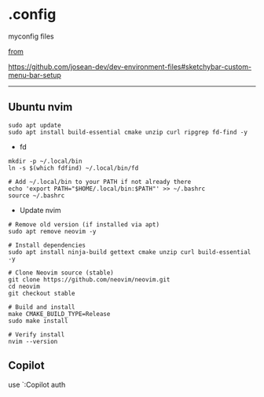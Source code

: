 # .config
myconfig files

[from ](https://www.youtube.com/watch?v=8W06wMNZmo8&t=52s)

https://github.com/josean-dev/dev-environment-files#sketchybar-custom-menu-bar-setup

---

## Ubuntu nvim
```
sudo apt update
sudo apt install build-essential cmake unzip curl ripgrep fd-find -y
```

- fd
```
mkdir -p ~/.local/bin
ln -s $(which fdfind) ~/.local/bin/fd

# Add ~/.local/bin to your PATH if not already there
echo 'export PATH="$HOME/.local/bin:$PATH"' >> ~/.bashrc
source ~/.bashrc
```

- Update nvim
```
# Remove old version (if installed via apt)
sudo apt remove neovim -y

# Install dependencies
sudo apt install ninja-build gettext cmake unzip curl build-essential -y

# Clone Neovim source (stable)
git clone https://github.com/neovim/neovim.git
cd neovim
git checkout stable

# Build and install
make CMAKE_BUILD_TYPE=Release
sudo make install

# Verify install
nvim --version
```

## Copilot
use `:Copilot auth
